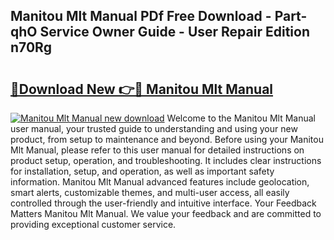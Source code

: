 ## Manitou Mlt Manual PDf Free Download - Part-qhO Service Owner Guide - User Repair Edition n70Rg

# <h2><a href="http://bc70435.oget.top/?id=Manitou+Mlt+Manual">🔗Download New 👉🔴 Manitou Mlt Manual</a></h2>

[![Manitou Mlt Manual new download](https://i.imgur.com/5g1atiW.png)](http://bc70435.oget.top/?id=Manitou+Mlt+Manual)
Welcome to the Manitou Mlt Manual user manual, your trusted guide to understanding and using your new product, from setup to maintenance and beyond. Before using your Manitou Mlt Manual, please refer to this user manual for detailed instructions on product setup, operation, and troubleshooting. It includes clear instructions for installation, setup, and operation, as well as important safety information. Manitou Mlt Manual advanced features include geolocation, smart alerts, customizable themes, and multi-user access, all easily controlled through the user-friendly and intuitive interface. Your Feedback Matters Manitou Mlt Manual. We value your feedback and are committed to providing exceptional customer service.
